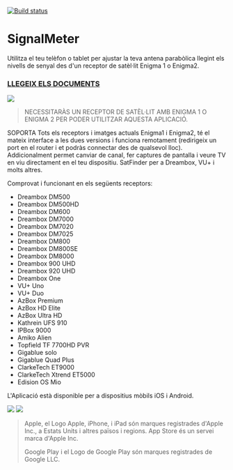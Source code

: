 [![Build status](https://shax.visualstudio.com/SignalMeter/_apis/build/status/SignalMeter-CI)](https://shax.visualstudio.com/SignalMeter/_build/latest?definitionId=4)
# SignalMeter
Utilitza el teu telèfon o tablet per ajustar la teva antena parabòlica llegint els nivells de senyal des d'un receptor de satèl·lit Enigma 1 o Enigma2.

### [LLEGEIX ELS DOCUMENTS](https://www.krkadoni.com)

![](https://github.com/shaxxx/Signalmeter2/raw/master/docs/esm.gif)

>NECESSITARÀS UN RECEPTOR DE SATÈL·LIT AMB ENIGMA 1 O ENIGMA 2 PER PODER UTILITZAR AQUESTA APLICACIÓ. 

SOPORTA Tots els receptors i imatges actuals Enigma1 i Enigma2, té el mateix interface a les dues versions i funciona remotament (redirigeix un port en el router i et podràs connectar des de qualsevol lloc). Addicionalment permet canviar de canal, fer captures de pantalla i veure TV en viu directament en el teu dispositiu. SatFinder per a Dreambox, VU+ i molts altres.

Comprovat i funcionant en els següents receptors:

- Dreambox DM500
- Dreambox DM500HD
- Dreambox DM600
- Dreambox DM7000
- Dreambox DM7020
- Dreambox DM7025
- Dreambox DM800
- Dreambox DM800SE
- Dreambox DM8000
- Dreambox 900 UHD
- Dreambox 920 UHD
- Dreambox One
- VU+ Uno
- VU+ Duo
- AzBox Premium
- AzBox HD Elite
- AzBox Ultra HD
- Kathrein UFS 910
- IPBox 9000
- Amiko Alien
- Topfield TF 7700HD PVR
- Gigablue solo
- Gigablue Quad Plus
- ClarkeTech ET9000
- ClarkeTech Xtrend ET5000
- Edision OS Mio

L'Aplicació està disponible per a dispositius mòbils iOS i Android.

[![](https://github.com/shaxxx/Signalmeter2/raw/master/docs/appstore.png)](https://apps.apple.com/us/app/enigma-signal-meter/id1479557163?l=hr&ls=1)
[![](https://github.com/shaxxx/Signalmeter2/raw/master/docs/play.png)](https://play.google.com/store/apps/details?id=com.krkadoni.app.signalmeter)

> Apple, el Logo Apple, iPhone, i iPad són marques registrades d'Apple Inc., a Estats Units i altres països i regions. App Store és un servei marca d'Apple Inc. 
>  
> Google Play i el Logo de Google Play són marques registrades de Google LLC.
